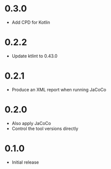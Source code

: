 # 0.3.0

* Add CPD for Kotlin

# 0.2.2

* Update ktlint to 0.43.0

# 0.2.1

* Produce an XML report when running JaCoCo

# 0.2.0

* Also apply JaCoCo
* Control the tool versions directly

# 0.1.0

* Initial release
